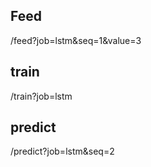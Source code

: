 

## Feed

/feed?job=lstm&seq=1&value=3

## train
/train?job=lstm

## predict
/predict?job=lstm&seq=2